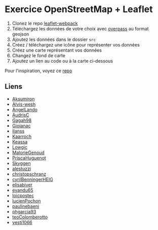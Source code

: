 # Exercice OpenStreetMap + Leaflet

1. Clonez le repo [leaflet-webpack](https://github.com/idris-maps/leaflet-webpack)
2. Téléchargez les données de votre choix avec [overpass](https://overpass-turbo.eu/) au format geojson
3. Ajoutez les données dans le dossier `src`
4. Créez / téléchargez une icône pour représenter vos données
5. Créez une carte représentant vos données
6. Changez le fond de carte
7. Ajoutez un lien au code ou à la carte ci-dessous

Pour l'inspiration, voyez ce [repo](https://github.com/idris-maps/exercice-osm-leaflet)

## Liens

* [Aksumiron]()
* [Alvis-wesh]()
* [AngelLando]()
* [AudrisC]()
* [Gagah98]()
* [Gioianac]()
* [Ilanss]()
* [Kaarroch]()
* [Keassa]()
* [Lowgic]()
* [MalorieGenoud]()
* [PriscaHuguenot]()
* [Skyggen]()
* [alestuzzi]()
* [christopschranz]()
* [cyrilBenningerHEIG]()
* [elisabiver]()
* [evandu65]()
* [loicpostec]()
* [lucienPochon]()
* [paulinebaeni]()
* [phgarcia93]()
* [teoColomberotto]()
* [vesti1066]()